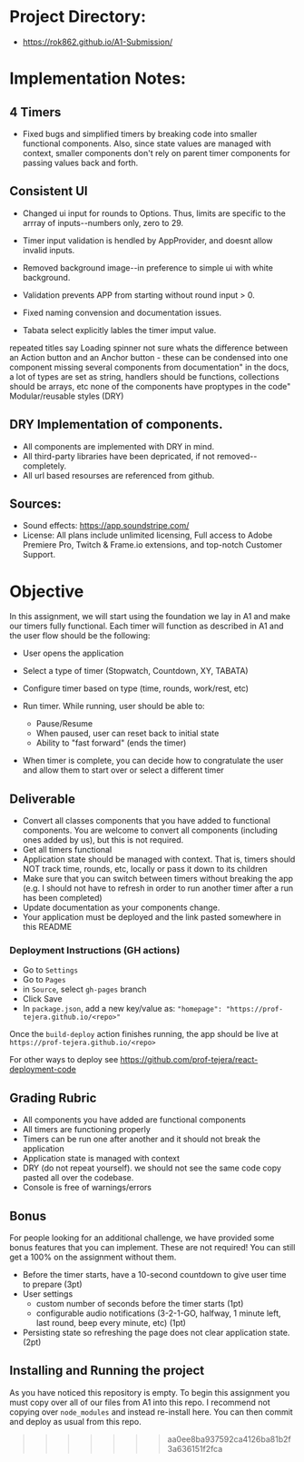 # Project Directory:
- https://rok862.github.io/A1-Submission/

# Implementation Notes:

## 4 Timers
- Fixed bugs and simplified timers by breaking code into smaller functional components. Also, since state values are managed with context, smaller components don't rely on parent timer components for passing values back and forth.
## Consistent UI

- Changed ui input for rounds to Options. Thus, limits are specific to the arrray of inputs--numbers only, zero to 29.
- Timer input validation is hendled by AppProvider, and doesnt allow invalid inputs.

- Removed background image--in preference to simple ui with white background.
- Validation prevents APP from starting without round input > 0.
- Fixed naming convension and documentation issues.
- Tabata select explicitly lables the timer imput value.

repeated titles say Loading spinner
not sure whats the difference between an Action button and an Anchor button - these can be condensed into one component
missing several components from documentation"
in the docs, a lot of types are set as string, handlers should be functions, collections should be arrays, etc
none of the components have proptypes in the code"
Modular/reusable styles (DRY)

## DRY Implementation of components.
- All components are implemented with DRY in mind.
- All third-party libraries have been depricated, if not removed--completely.
- All url based resourses are referenced from github.


## Sources:
- Sound effects: https://app.soundstripe.com/
- License: All plans include unlimited licensing, Full access to Adobe Premiere Pro, Twitch & Frame.io extensions, and top-notch Customer Support.

# Objective
In this assignment, we will start using the foundation we lay in A1 and make our timers fully functional. Each timer will function as described in A1 and the user flow should be the following:

- User opens the application
- Select a type of timer (Stopwatch, Countdown, XY, TABATA)
- Configure timer based on type (time, rounds, work/rest, etc)
- Run timer. While running, user should be able to:
  - Pause/Resume
  - When paused, user can reset back to initial state
  - Ability to "fast forward" (ends the timer)

- When timer is complete, you can decide how to congratulate the user and allow them to start over or select a different timer

## Deliverable

- Convert all classes components that you have added to functional components. You are welcome to convert all components (including ones added by us), but this is not required.
- Get all timers functional
- Application state should be managed with context. That is, timers should NOT track time, rounds, etc, locally or pass it down to its children
- Make sure that you can switch between timers without breaking the app (e.g. I should not have to refresh in order to run another timer after a run has been completed)
- Update documentation as your components change. 
- Your application must be deployed and the link pasted somewhere in this README

### Deployment Instructions (GH actions)

- Go to `Settings`
- Go to `Pages`
- in `Source`, select `gh-pages` branch
- Click Save
- In `package.json`, add a new key/value as: `"homepage": "https://prof-tejera.github.io/<repo>"`

Once the `build-deploy` action finishes running, the app should be live
at `https://prof-tejera.github.io/<repo>`

For other ways to deploy see https://github.com/prof-tejera/react-deployment-code

## Grading Rubric 
- All components you have added are functional components
- All timers are functioning properly 
- Timers can be run one after another and it should not break the application
- Application state is managed with context
- DRY (do not repeat yourself). we should not see the same code copy pasted all over the codebase. 
- Console is free of warnings/errors

## Bonus
For people looking for an additional challenge, we have provided some bonus features that you can implement. These are not required! You can still get a 100% on the assignment without them.
- Before the timer starts, have a 10-second countdown to give user time to prepare (3pt)
- User settings
  - custom number of seconds before the timer starts (1pt)
  - configurable audio notifications (3-2-1-GO, halfway, 1 minute left, last round, beep every minute, etc) (1pt)
- Persisting state so refreshing the page does not clear application state. (2pt) 

## Installing and Running the project

As you have noticed this repository is empty. To begin this assignment you must copy over all of our files from A1 into this repo. I recommend not copying over `node_modules` and instead re-install here. You can then commit and deploy as usual from this repo.


>>>>>>> aa0ee8ba937592ca4126ba81b2f3a636151f2fca
